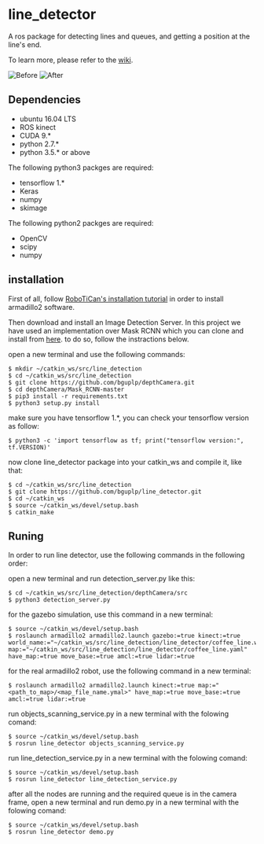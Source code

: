 # line_detector
A ros package for detecting lines and queues, and getting a position at the line's end.

To learn more, please refer to the [wiki](https://github.com/EyalSeg/line_detector/wiki).


![Before ](https://user-images.githubusercontent.com/10437548/69551704-d1acba80-0fa5-11ea-925a-df94bf7a8c64.png)
![After ](https://user-images.githubusercontent.com/10437548/69559435-9ebcf380-0fb2-11ea-8f36-50b736af8c79.png)


## Dependencies
* ubuntu 16.04 LTS
* ROS kinect
* CUDA 9.*
* python 2.7.*
* python 3.5.* or above

The following python3 packges are required:
* tensorflow 1.*
* Keras
* numpy
* skimage

The following python2 packges are required:
* OpenCV
* scipy
* numpy


## installation

First of all, follow [RoboTiCan's installation tutorial](http://wiki.ros.org/armadillo2/Tutorials/Installation) in order to install armadillo2 software.

Then download and install an Image Detection Server. In this project we have used an implementation over Mask RCNN which you can clone and install from [here](https://github.com/bguplp/depthCamera). to do so, follow the instractions below.

open a new terminal and use the following commands:
```
$ mkdir ~/catkin_ws/src/line_detection
$ cd ~/catkin_ws/src/line_detection
$ git clone https://github.com/bguplp/depthCamera.git
$ cd depthCamera/Mask_RCNN-master
$ pip3 install -r requirements.txt
$ python3 setup.py install
```
make sure you have tensorflow 1.*, you can check your tensorflow version as follow:
```
$ python3 -c 'import tensorflow as tf; print("tensorflow version:", tf.VERSION)'
```
now clone line_detector package into your catkin_ws and compile it, like that:
```
$ cd ~/catkin_ws/src/line_detection
$ git clone https://github.com/bguplp/line_detector.git
$ cd ~/catkin_ws
$ source ~/catkin_ws/devel/setup.bash
$ catkin_make
```


## Runing
In order to run line detector, use the following commands in the following order:

open a new terminal and run detection_server.py like this:
```
$ cd ~/catkin_ws/src/line_detection/depthCamera/src
$ python3 detection_server.py
```

for the gazebo simulation, use this command in a new terminal:
```
$ source ~/catkin_ws/devel/setup.bash
$ roslaunch armadillo2 armadillo2.launch gazebo:=true kinect:=true world_name:="~/catkin_ws/src/line_detection/line_detector/coffee_line.world" map:="~/catkin_ws/src/line_detection/line_detector/coffee_line.yaml" have_map:=true move_base:=true amcl:=true lidar:=true
```

for the real armadillo2 robot, use the following command in a new terminal:
```
$ roslaunch armadillo2 armadillo2.launch kinect:=true map:="<path_to_map>/<map_file_name.ymal>" have_map:=true move_base:=true amcl:=true lidar:=true
```

run objects_scanning_service.py in a new terminal with the folowing comand: 
```
$ source ~/catkin_ws/devel/setup.bash
$ rosrun line_detector objects_scanning_service.py
```

run line_detection_service.py in a new terminal with the folowing comand: 
```
$ source ~/catkin_ws/devel/setup.bash
$ rosrun line_detector line_detection_service.py
```

after all the nodes are running and the required queue is in the camera frame, open a new terminal and run demo.py in a new terminal with the folowing comand:
```
$ source ~/catkin_ws/devel/setup.bash
$ rosrun line_detector demo.py
```
